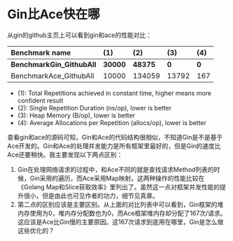# Gin比Ace快在哪

从gin的github主页上可以看到gin和ace的性能对比：

| Benchmark name | \(1\) | \(2\) | \(3\) | \(4\) |
| :--- | :--- | :--- | :--- | :--- |
| **BenchmarkGin\_GithubAll** | **30000** | **48375** | **0** | **0** |
| BenchmarkAce\_GithubAll | 10000 | 134059 | 13792 | 167 |

* \(1\): Total Repetitions achieved in constant time, higher means more confident result
* \(2\): Single Repetition Duration \(ns/op\), lower is better
* \(3\): Heap Memory \(B/op\), lower is better
* \(4\): Average Allocations per Repetition \(allocs/op\), lower is better

查看gin和ace的源码可知，Gin和Ace的代码结构很相似，不知道Gin是不是基于Ace开发的。Gin和Ace的处理并发能力是所有框架里最好的，但是Gin的速度比Ace还要稍快。我主要发现以下两点区别：

1. Gin在处理网络请求的过程中，和Ace不同的就是查找请求Method列表的时候，Gin采用的遍历，而Ace采用Map映射。这两种操作的性能比较在《Golang Map和Slice获取效率》里列出了。虽然这一点对框架并发性能的提升很小，但是由此也可见作者的功力，细节见真章。
2. 第二点的区别应该是主要区别。从上面的对比列表中可以看到，Gin框架的堆内存使用为0，堆内存分配数也为0，而Ace框架堆内存却分配了167次/请求。这应该是Ace比Gin慢的主要原因。这167次请求到底用在哪里，Gin是怎么做这些优化的？

